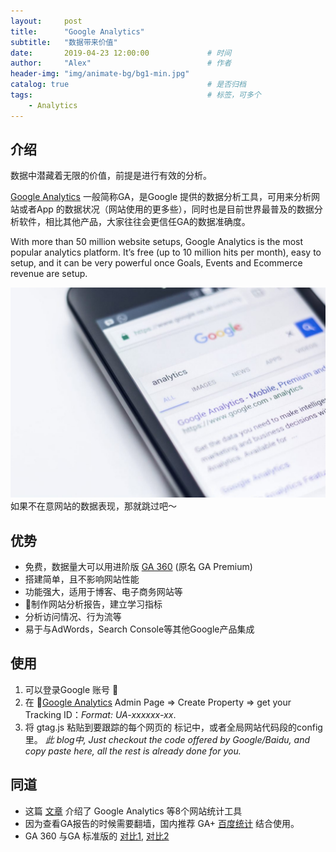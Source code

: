 ```yaml
---
layout:     post         
title:      "Google Analytics"
subtitle:   "数据带来价值"  
date:       2019-04-23 12:00:00             # 时间
author:     "Alex"                          # 作者
header-img: "img/animate-bg/bg1-min.jpg"
catalog: true                               # 是否归档
tags:                                       # 标签，可多个
    - Analytics
---
```


## 介绍

数据中潜藏着无限的价值，前提是进行有效的分析。

[Google Analytics](https://marketingplatform.google.com/about/analytics/) 一般简称GA，是Google 提供的数据分析工具，可用来分析网站或者App 的数据状况（网站使用的更多些），同时也是目前世界最普及的数据分析软件，相比其他产品，大家往往会更信任GA的数据准确度。

With more than 50 million website setups, Google Analytics is the most popular analytics platform. It’s free (up to 10 million hits per month), easy to setup, and it can be very powerful once Goals, Events and Ecommerce revenue are setup.

![GA](/img/in-post/post-analytics/GA-1.jpg)
如果不在意网站的数据表现，那就跳过吧～

## 优势

- 免费，数据量大可以用进阶版 [GA 360](https://marketingplatform.google.com/about/analytics-360) (原名 GA Premium)
- 搭建简单，且不影响网站性能
- 功能强大，适用于博客、电子商务网站等
- 制作网站分析报告，建立学习指标
- 分析访问情况、行为流等
- 易于与AdWords，Search Console等其他Google产品集成

## 使用

1. 可以登录Google 账号 🙂️
2. 在 [Google Analytics](https://analytics.google.com) Admin Page => Create Property => get your Tracking ID：*Format: UA-xxxxxx-xx*.
3. 将 gtag.js 粘贴到要跟踪的每个网页的 <HEAD> 标记中，或者全局网站代码段的config里。
*此 blog中, Just checkout the code offered by Google/Baidu, and copy paste here, all the rest is already done for you.*

## 同道

- 这篇 [文章](https://www.gethighlights.co/blog/choose-right-analytics-platform/) 介绍了 Google Analytics 等8个网站统计工具
- 因为查看GA报告的时候需要翻墙，国内推荐 GA+ [百度统计](https://tongji.baidu.com) 结合使用。
- GA 360 与GA 标准版的 [对比1](https://www.clickinsight.ca/consulting/google-analytics-premium-consulting/compare-google-analytics-premium-standard), [对比2](https://www.blastam.com/google-analytics-360-standard-comparison)